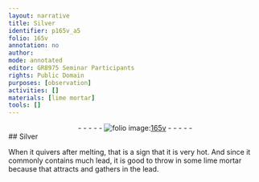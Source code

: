 ```yaml
---
layout: narrative
title: Silver
identifier: p165v_a5
folio: 165v
annotation: no
author:
mode: annotated
editor: GR8975 Seminar Participants
rights: Public Domain
purposes: [observation]
activities: []
materials: [lime mortar]
tools: []
---
```


 <div class="folio" align="center">- - - - - <a href="http://gallica.bnf.fr/ark:/12148/btv1b10500001g/f336.image" target="_blank"><img src="https://cu-mkp.github.io/GR8975-edition/assets/photo-icon.png" alt="folio image: " style="display:inline-block; margin-bottom:-3px;"/>165v</a> - - - - - </div> 
## Silver

 
When it quivers after melting, that is a sign that it is very hot. And since it commonly contains much lead, it is good to throw in some <span class="material">lime mortar</span> because that attracts and gathers in the lead.
 